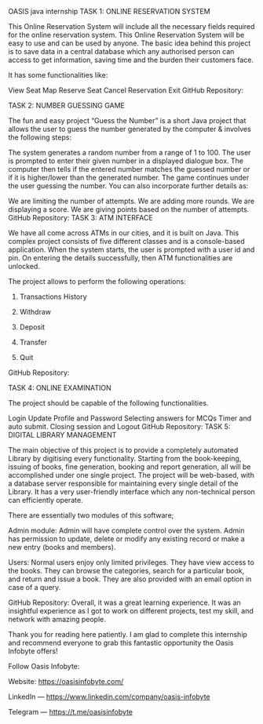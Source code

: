 OASIS java internship
TASK 1: ONLINE RESERVATION SYSTEM

This Online Reservation System will include all the necessary fields required for the online reservation system. This Online Reservation System will be easy to use and can be used by anyone. The basic idea behind this project is to save data in a central database which any authorised person can access to get information, saving time and the burden their customers face.

It has some functionalities like:

View Seat Map
Reserve Seat
Cancel Reservation
Exit
GitHub Repository: 

TASK 2: NUMBER GUESSING GAME

The fun and easy project “Guess the Number” is a short Java project that allows the user to guess the number generated by the computer & involves the following steps:

The system generates a random number from a range of 1 to 100.
The user is prompted to enter their given number in a displayed dialogue box.
The computer then tells if the entered number matches the guessed number or if it is higher/lower than the generated number.
The game continues under the user guessing the number.
You can also incorporate further details as:

We are limiting the number of attempts.
We are adding more rounds.
We are displaying a score.
We are giving points based on the number of attempts.
GitHub Repository: 
TASK 3: ATM INTERFACE

We have all come across ATMs in our cities, and it is built on Java. This complex project consists of five different classes and is a console-based application. When the system starts, the user is prompted with a user id and pin. On entering the details successfully, then ATM functionalities are unlocked.

The project allows to perform the following operations:

1. Transactions History

2. Withdraw

3. Deposit

4. Transfer

5. Quit

GitHub Repository: 

TASK 4: ONLINE EXAMINATION

The project should be capable of the following functionalities.

Login
Update Profile and Password
Selecting answers for MCQs
Timer and auto submit.
Closing session and Logout
GitHub Repository: 
TASK 5: DIGITAL LIBRARY MANAGEMENT

The main objective of this project is to provide a completely automated Library by digitising every functionality. Starting from the book-keeping, issuing of books, fine generation, booking and report generation, all will be accomplished under one single project. The project will be web-based, with a database server responsible for maintaining every single detail of the Library. It has a very user-friendly interface which any non-technical person can efficiently operate.

There are essentially two modules of this software;

Admin module: Admin will have complete control over the system. Admin has permission to update, delete or modify any existing record or make a new entry (books and members).

Users: Normal users enjoy only limited privileges. They have view access to the books. They can browse the categories, search for a particular book, and return and issue a book. They are also provided with an email option in case of a query.

GitHub Repository: 
Overall, it was a great learning experience. It was an insightful experience as I got to work on different projects, test my skill, and network with amazing people.

Thank you for reading here patiently. I am glad to complete this internship and recommend everyone to grab this fantastic opportunity the 
Oasis Infobyte
 offers!

Follow Oasis Infobyte:

Website: https://oasisinfobyte.com/

LinkedIn — https://www.linkedin.com/company/oasis-infobyte

Telegram — https://t.me/oasisinfobyte
